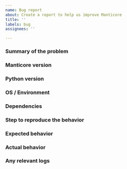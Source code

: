 ```yaml
---
name: Bug report
about: Create a report to help us improve Manticore
title: ''
labels: bug
assignees: ''

---
```


### Summary of the problem


### Manticore version
<!--- pip show manticore | grep Version --->

### Python version
<!--- python --version --->

### OS / Environment
<!--- lsb_release -a --->

### Dependencies
<!--- pip freeze --->

### Step to reproduce the behavior


### Expected behavior


### Actual behavior


### Any relevant logs


